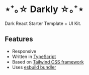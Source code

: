 # ⋆⁺｡☆ Darkly ☆｡⁺⋆
Dark React Starter Template + UI Kit.

## Features
- Responsive
- Written in [TypeScript](https://www.typescriptlang.org/)
- Based on [Tailwind CSS framework](https://tailwindcss.com/)
- Uses [esbuild bundler](https://esbuild.github.io/)










































































































































